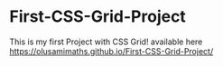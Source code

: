 # First-CSS-Grid-Project
This is my first Project with CSS Grid!
available here https://olusamimaths.github.io/First-CSS-Grid-Project/
